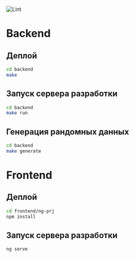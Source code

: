 ![Lint](https://github.com/zzzkorn/progress-weblogger/actions/workflows/lint.yml/badge.svg)
# Backend

## Деплой
```bash
cd backend
make
```

## Запуск сервера разработки

```bash
cd backend
make run
```

## Генерация рандомных данных
```bash
cd backend
make generate
```

# Frontend

## Деплой
```bash
cd frontend/ng-prj
npm install
```

## Запуск сервера разработки
```bash
ng serve
```

